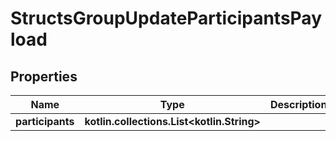 
# StructsGroupUpdateParticipantsPayload

## Properties
Name | Type | Description | Notes
------------ | ------------- | ------------- | -------------
**participants** | **kotlin.collections.List&lt;kotlin.String&gt;** |  |  [optional]



